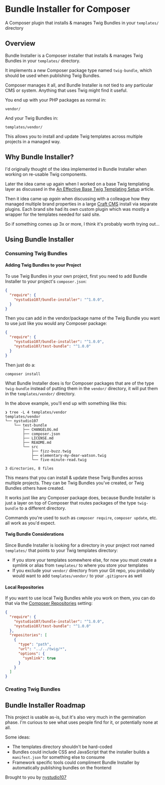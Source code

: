 # Bundle Installer for Composer

A Composer plugin that installs & manages Twig Bundles in your `templates/` directory

## Overview
 
Bundle Installer is a Composer installer that installs & manages Twig Bundles in your `templates/` directory.
 
 It implements a new Composer package type named `twig-bundle`, which should be used when publishing Twig Bundles.

Composer manages it all, and Bundle Installer is not tied to any particular CMS or system. Anything that uses Twig might find it useful.

You end up with your PHP packages as normal in:

`vendor/`

And your Twig Bundles in:

`templates/vendor/`

This allows you to install and update Twig templates across multiple projects in a managed way.

## Why Bundle Installer?

I'd originally thought of the idea implemented in Bundle Installer when working on re-usable Twig components.

Later the idea came up again when I worked on a base Twig templating layer as discussed in the [An Effective Base Twig Templating Setup](https://nystudio107.com/blog/an-effective-twig-base-templating-setup) article.

Then it idea came up _again_ when discussing with a colleague how they managed multiple brand properties in a large [Craft CMS](https://craftcms.com) install via separate plugins. Each brand site had its own custom plugin which was mostly a wrapper for the templates needed for said site.

So if something comes up 3x or more, I think it's probably worth trying out…

## Using Bundle Installer

### Consuming Twig Bundles

#### Adding Twig Bundles to your Project

To use Twig Bundles in your own project, first you need to add Bundle Installer to your project's `composer.json`:

```json
{
  "require": {
    "nystudio107/bundle-installer": "^1.0.0",
  }
}

```

Then you can add in the vendor/package name of the Twig Bundle you want to use just like you would any Composer package:

```json
{
  "require": {
    "nystudio107/bundle-installer": "^1.0.0",
    "nystudio107/test-bundle": "^1.0.0"
  }
}

```

Then just do a:
```
composer install
```

What Bundle Installer does is for Composer packages that are of the type `twig-bundle` instead of putting them in the `vendor/` directory, it will put them in the `templates/vendor/` directory.

In the above example, you'll end up with something like this:
```
❯ tree -L 4 templates/vendor
templates/vendor
└── nystudio107
    └── test-bundle
        ├── CHANGELOG.md
        ├── composer.json
        ├── LICENSE.md
        ├── README.md
        └── src
            ├── fizz-buzz.twig
            ├── elementary-my-dear-watson.twig
            └── five-minute-read.twig

3 directories, 8 files
```

This means that you can install & update these Twig Bundles across multiple projects. They can be Twig Bundles you've created, or Twig Bundles others have created.

It works just like any Composer package does, because Bundle Installer is just a layer on top of Composer that routes packages of the type `twig-bundle` to a different directory.

Commands you're used to such as `composer require`, `composer update`, etc. all work as you'd expect.

#### Twig Bundle Considerations

Since Bundle Installer is looking for a directory in your project root named `templates/` that points to your Twig templates directory:

* If you store your templates somewhere else, for now you must create a symlink or alias from `templates/` to where you store your templates
* If you exclude your `vendor/` directory from your Git repo, you probably would want to add `templates/vendor/` to your `.gitignore` as well

#### Local Repositories

If you want to use local Twig Bundles while you work on them, you can do that via the [Composer Repositories](https://getcomposer.org/doc/05-repositories.md) setting:

```json
{
  "require": {
    "nystudio107/bundle-installer": "^1.0.0",
    "nystudio107/test-bundle": "^1.0.0"
  },
  "repositories": [
    {
      "type": "path",
      "url": "../../twig/*",
      "options": {
        "symlink": true
      }
    }
  ]
}

```

### Creating Twig Bundles

## Bundle Installer Roadmap

This project is usable as-is, but it's also very much in the germination phase. I'm curious to see what uses people find for it, or potentially none at all.

Some ideas:

* The templates directory shouldn't be hard-coded
* Bundles could include CSS and JavaScript that the installer builds a `manifest.json` for something else to consume
* Framework specific tools could compliment Bundle Installer by automatically publishing bundles on the frontend

Brought to you by [nystudio107](https://nystudio107.com/)
